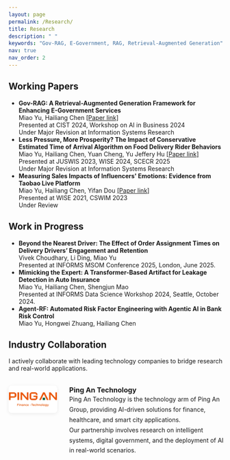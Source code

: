 ```yaml
---
layout: page
permalink: /Research/
title: Research
description: " "
keywords: "Gov-RAG, E-Government, RAG, Retrieval-Augmented Generation"
nav: true
nav_order: 2
---
```


<!-- _pages/research.md -->

<!-- Working Papers Section -->

<div class="working-papers">
  <h2>Working Papers</h2>
  <ul>
     <li>
      <strong>Gov-RAG: A Retrieval-Augmented Generation Framework for Enhancing E-Government Services</strong><br>
      Miao Yu, Hailiang Chen
      <a href="https://papers.ssrn.com/sol3/papers.cfm?abstract_id=5111865" target="_blank">[Paper link]</a><br>
      Presented at CIST 2024, Workshop on AI in Business 2024<br>
      Under Major Revision at Information Systems Research<br>
    </li>
    <li>
      <strong>Less Pressure, More Prosperity? The Impact of Conservative Estimated Time of Arrival Algorithm on Food Delivery Rider Behaviors</strong><br>
      Miao Yu, Hailiang Chen, Yuan Cheng, Yu Jeffery Hu 
      <a href="https://papers.ssrn.com/sol3/papers.cfm?abstract_id=4631152" target="_blank">[Paper link]</a><br>
      Presented at JUSWIS 2023, WISE 2024, SCECR 2025<br>
      Under Major Revision at Information Systems Research<br>
    </li>
    <li>
      <strong>Measuring Sales Impacts of Influencers' Emotions: Evidence from Taobao Live Platform</strong><br>
      Miao Yu, Hailiang Chen, Yifan Dou 
      <a href="https://papers.ssrn.com/sol3/papers.cfm?abstract_id=4141860" target="_blank"> [Paper link]</a><br>
      Presented at WISE 2021, CSWIM 2023<br>
      Under Review<br>
    </li>
  </ul>
</div>


<!-- Work in Progress Section -->

<div class="work-in-progress">
  <h2>Work in Progress</h2>
  <ul>
    <li>
      <strong>Beyond the Nearest Driver: The Effect of Order Assignment Times on Delivery Drivers’ Engagement and Retention</strong><br>
      Vivek Choudhary, Li Ding, Miao Yu <br>
      Presented at INFORMS MSOM Conference 2025, London, June 2025.
    </li>
    <li>
      <strong>Mimicking the Expert: A Transformer-Based Artifact for Leakage Detection in Auto Insurance</strong><br>
      Miao Yu, Hailiang Chen, Shengjun Mao <br>
      Presented at INFORMS Data Science Workshop 2024, Seattle, October 2024.
    </li>
    <li>
      <strong>Agent-RF: Automated Risk Factor Engineering with Agentic AI in Bank Risk Control</strong><br>
      Miao Yu, Hongwei Zhuang, Hailiang Chen <br>
    </li>
  </ul>
</div>



<!-- Industry Collaboration Section -->

## Industry Collaboration

<div class="industry-collaboration" style="max-width:820px; margin:auto;">
  <p style="margin-bottom:32px;">
    I actively collaborate with leading technology companies to bridge research and real-world applications.
  </p>
  <ul style="list-style-type: none; padding-left: 0;">
    <li style="margin-bottom: 44px; display: flex; align-items: flex-start;">
      <img src="/assets/img/Ping-An-Logo.jpg" alt="Ping An Technology Logo" style="height:64px; width:auto; margin-right:28px; border-radius:8px; background:#fff; box-shadow:0 2px 8px rgba(0,0,0,0.08);">
      <div>
        <strong style="font-size:1.15em;">Ping An Technology</strong><br>
        <span style="line-height:1.7;">
        Ping An Technology is the technology arm of Ping An Group, providing AI-driven solutions for finance, healthcare, and smart city applications.<br>
        Our partnership involves research on intelligent systems, digital government, and the deployment of AI in real-world scenarios.
        </span>
      </div>
    </li>
  </ul>
</div>
